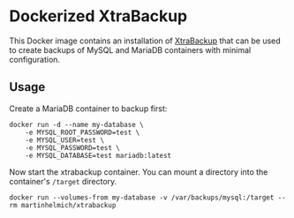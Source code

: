 Dockerized XtraBackup
=====================

This Docker image contains an installation of [XtraBackup](https://github.com/percona/percona-xtrabackup)
that can be used to create backups of MySQL and MariaDB containers with minimal configuration.

Usage
-----

Create a MariaDB container to backup first:

    docker run -d --name my-database \
        -e MYSQL_ROOT_PASSWORD=test \
        -e MYSQL_USER=test \
        -e MYSQL_PASSWORD=test \
        -e MYSQL_DATABASE=test mariadb:latest

Now start the xtrabackup container. You can mount a directory into the container's `/target` directory.

    docker run --volumes-from my-database -v /var/backups/mysql:/target --rm martinhelmich/xtrabackup
